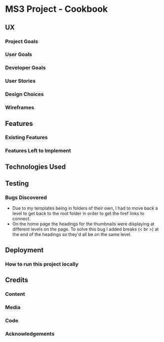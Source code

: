 # MS3 Project - Cookbook 
## UX
### Project Goals
### User Goals
### Developer Goals
### User Stories
### Design Choices 
### Wireframes

## Features
### Existing Features 
### Features Left to Implement 

## Technologies Used

## Testing 
### Bugs Discovered 
* Due to my templates being in folders of their own, I had to move back a level to get back to the root folder in order to get the href links to connect.
* On the home page the headings for the thumbnails were displaying at different levels on the page. To solve this bug I added breaks (< br >) at the end of the headings so they'd all be on the same level.

## Deployment 
### How to run this project locally

## Credits
### Content
### Media
### Code
### Acknowledgements
